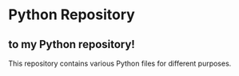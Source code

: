 # Python Repository

##  to my Python repository! 

This repository contains various Python files for different purposes.